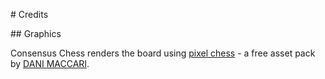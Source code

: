 # Credits

## Graphics

Consensus Chess renders the board using [pixel chess](https://dani-maccari.itch.io/pixel-chess) - a free asset pack by [DANI MACCARI](https://dani-maccari.itch.io/).

